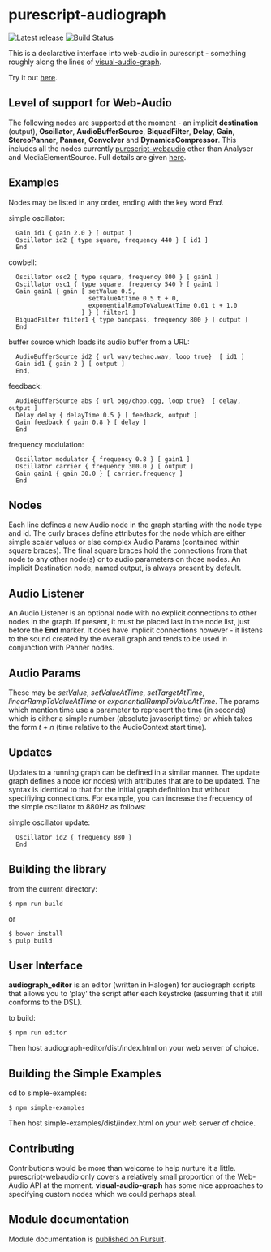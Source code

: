purescript-audiograph
=====================


[![Latest release](http://img.shields.io/github/release/newlandsvalley/purescript-audiograph.svg)](https://github.com/newlandsvalley/purescript-audiograph/releases)
[![Build Status](https://travis-ci.org/newlandsvalley/purescript-audiograph.svg?branch=master)](https://travis-ci.org/newlandsvalley/purescript-audiograph)


This is a declarative interface into web-audio in purescript - something roughly along the lines of [visual-audio-graph](https://github.com/benji6/virtual-audio-graph).

Try it out [here](http://www.tradtunedb.org.uk:8602/).

Level of support for Web-Audio
------------------------------

The following nodes are supported at the moment - an implicit __destination__ (output), __Oscillator__, __AudioBufferSource__, __BiquadFilter__, __Delay__, __Gain__, __StereoPanner__, __Panner__, __Convolver__ and __DynamicsCompressor__. This includes all the nodes currently [purescript-webaudio](hhttps://pursuit.purescript.org/packages/purescript-webaudio/0.1.2) other than Analyser and MediaElementSource. Full details are given [here](https://github.com/newlandsvalley/purescript-audiograph/blob/master/NODES.md).


Examples
--------

Nodes may be listed in any order, ending with the key word _End_.

simple oscillator:

```   
  Gain id1 { gain 2.0 } [ output ]
  Oscillator id2 { type square, frequency 440 } [ id1 ]
  End
```

cowbell:

```
  Oscillator osc2 { type square, frequency 800 } [ gain1 ]
  Oscillator osc1 { type square, frequency 540 } [ gain1 ]
  Gain gain1 { gain [ setValue 0.5,
                      setValueAtTime 0.5 t + 0,
                      exponentialRampToValueAtTime 0.01 t + 1.0
                    ] } [ filter1 ]
  BiquadFilter filter1 { type bandpass, frequency 800 } [ output ]
  End
```

buffer source which loads its audio buffer from a URL:

```
  AudioBufferSource id2 { url wav/techno.wav, loop true}  [ id1 ]
  Gain id1 { gain 2 } [ output ]
  End,
```

feedback:

```
  AudioBufferSource abs { url ogg/chop.ogg, loop true}  [ delay, output ]
  Delay delay { delayTime 0.5 } [ feedback, output ]
  Gain feedback { gain 0.8 } [ delay ]
  End
```

frequency modulation:

```
  Oscillator modulator { frequency 0.8 } [ gain1 ]
  Oscillator carrier { frequency 300.0 } [ output ]
  Gain gain1 { gain 30.0 } [ carrier.frequency ]
  End
```

Nodes
-----

Each line defines a new Audio node in the graph starting with the node type and id.  The curly braces define attributes for the node which are either simple scalar values or else complex Audio Params (contained within square braces). The final square braces hold the connections from that node to any other node(s) or to audio parameters on those nodes. An implicit Destination node, named output, is always present by default.

Audio Listener
--------------

An Audio Listener is an optional node with no explicit connections to other nodes in the graph. If present, it must be placed last in the node list, just before the __End__ marker. It does have implicit connections however - it listens to the sound created by the overall graph and tends to be used in conjunction with Panner nodes.

Audio Params
------------

These may be _setValue_, _setValueAtTime_, _setTargetAtTime_, _linearRampToValueAtTime_ or  _exponentialRampToValueAtTime_. The params which mention time use a parameter to represent the time (in seconds) which is either a simple number (absolute javascript time) or which takes the form _t + n_ (time relative to the AudioContext start time).

Updates
-------

Updates to a running graph can be defined in a similar manner.  The update graph defines a node (or nodes) with attributes that are to be updated.  The syntax is identical to that for the initial graph definition but without specifiying connections.  For example, you can increase the frequency of the simple oscillator to 880Hz as follows:

simple oscillator update:

```
  Oscillator id2 { frequency 880 }
  End
```

Building the library
--------------------

from the current directory:

    $ npm run build

or

    $ bower install
    $ pulp build

User Interface
--------------

__audiograph_editor__ is an editor (written in Halogen) for audiograph scripts that allows you to 'play' the script after each keystroke (assuming that it still conforms to the DSL).

to build:

    $ npm run editor

Then host audiograph-editor/dist/index.html on your web server of choice.    

Building the Simple Examples
----------------------------

cd to simple-examples:
    
    $ npm simple-examples


Then host simple-examples/dist/index.html on your web server of choice.

Contributing
------------

Contributions would be more than welcome to help nurture it a little. purescript-webaudio only covers a relatively small proportion of the Web-Audio API at the moment. __visual-audio-graph__ has some nice approaches to specifying custom nodes which we could perhaps steal.

Module documentation
--------------------

Module documentation is [published on Pursuit](http://pursuit.purescript.org/packages/purescript-audiograph).
